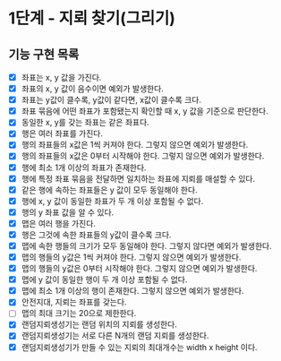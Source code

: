 # 1단계 - 지뢰 찾기(그리기)

## 기능 구현 목록

- [x] 좌표는 x, y 값을 가진다.
- [x] 좌표의 x, y 값이 음수이면 예외가 발생한다.
- [x] 좌표는 y값이 클수록, y값이 같다면, x값이 클수록 크다.
- [x] 좌표 묶음에 어떤 좌표가 포함됐는지 확인할 때 x, y 값을 기준으로 판단한다.
- [x] 동일한 x, y를 갖는 좌표는 같은 좌표다.
- [x] 행은 여러 좌표를 가진다.
- [x] 행의 좌표들의 x값은 1씩 커져야 한다. 그렇지 않으면 예외가 발생한다.
- [x] 행의 좌표들의 x값은 0부터 시작해야 한다. 그렇지 않으면 예외가 발생한다.
- [x] 행에 최소 1개 이상의 좌표가 존재한다.
- [x] 행에 특정 좌표 묶음을 전달하면 일치하는 좌표에 지뢰를 매설할 수 있다.
- [x] 같은 행에 속하는 좌표들은 y 값이 모두 동일해야 한다.
- [x] 행에 x, y 값이 동일한 좌표가 두 개 이상 포함될 수 없다.
- [x] 행의 y 좌표 값을 알 수 있다.
- [x] 맵은 여러 행을 가진다.
- [x] 행은 그것에 속한 좌표들의 y값이 클수록 크다.
- [x] 맵에 속한 행들의 크기가 모두 동일해야 한다. 그렇지 않다면 예외가 발생한다.
- [x] 맵의 행들의 y값은 1씩 커져야 한다. 그렇지 않으면 예외가 발생한다.
- [x] 맵의 행들의 y값은 0부터 시작해야 한다. 그렇지 않으면 예외가 발생한다.
- [x] 맵에 y 값이 동일한 행이 두 개 이상 포함될 수 없다.
- [x] 맵에 최소 1개 이상의 행이 존재한다. 그렇지 않으면 예외가 발생한다.
- [x] 안전지대, 지뢰는 좌표를 갖는다.
- [ ] 맵의 최대 크기는 20으로 제한한다.
- [x] 랜덤지뢰생성기는 랜덤 위치의 지뢰를 생성한다.
- [x] 랜덤지뢰생성기는 서로 다른 N개의 랜덤 지뢰를 생성한다.
- [x] 랜덤지뢰생성기가 만들 수 있는 지뢰의 최대개수는 width x height 이다.
